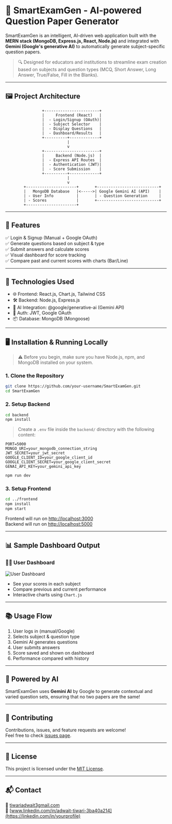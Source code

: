 
# 📘 SmartExamGen - AI-powered Question Paper Generator

SmartExamGen is an intelligent, AI-driven web application built with the **MERN stack (MongoDB, Express.js, React, Node.js)** and integrated with **Gemini (Google's generative AI)** to automatically generate subject-specific question papers.

> 🔍 Designed for educators and institutions to streamline exam creation based on subjects and question types (MCQ, Short Answer, Long Answer, True/False, Fill in the Blanks).

---

## 🖼️ Project Architecture

```
                +------------------------+
                |     Frontend (React)   |
                |  - Login/Signup (OAuth)|
                |  - Subject Selector    |
                |  - Display Questions   |
                |  - Dashboard/Results   |
                +----------+-------------+
                           |
                           v
                +------------------------+
                |     Backend (Node.js)  |
                |  - Express API Routes  |
                |  - Authentication (JWT)|
                |  - Score Submission    |
                +----------+-------------+
                           |
                           v
        +----------------------+       +---------------------------+
        |   MongoDB Database   |<----->| Google Gemini AI (API)    |
        | - User Info          |       | - Question Generation     |
        | - Scores             |       +---------------------------+
        +----------------------+
```

---

## 🌟 Features

✅ Login & Signup (Manual + Google OAuth)  
✅ Generate questions based on subject & type  
✅ Submit answers and calculate scores  
✅ Visual dashboard for score tracking  
✅ Compare past and current scores with charts (Bar/Line)

---

## 🔧 Technologies Used

- 🌐 Frontend: React.js, Chart.js, Tailwind CSS  
- 🛠️ Backend: Node.js, Express.js  
- 🧠 AI Integration: @google/generative-ai (Gemini API)  
- 🔐 Auth: JWT, Google OAuth  
- 📦 Database: MongoDB (Mongoose)

---

## 🖥️ Installation & Running Locally

> ⚠️ Before you begin, make sure you have Node.js, npm, and MongoDB installed on your system.

### 1. Clone the Repository

```bash
git clone https://github.com/your-username/SmartExamGen.git
cd SmartExamGen
```

### 2. Setup Backend

```bash
cd backend
npm install
```

> Create a `.env` file inside the `backend/` directory with the following content:

```
PORT=5000
MONGO_URI=your_mongodb_connection_string
JWT_SECRET=your_jwt_secret
GOOGLE_CLIENT_ID=your_google_client_id
GOOGLE_CLIENT_SECRET=your_google_client_secret
GENAI_API_KEY=your_gemini_api_key
```

```bash
npm run dev
```

### 3. Setup Frontend

```bash
cd ../frontend
npm install
npm start
```

Frontend will run on [http://localhost:3000](http://localhost:3000)  
Backend will run on [http://localhost:5000](http://localhost:5000)

---

## 📊 Sample Dashboard Output

### 🧑‍🎓 User Dashboard
![User Dashboard](https://your-sample-dashboard-image-url)

- See your scores in each subject
- Compare previous and current performance
- Interactive charts using `Chart.js`

---

## 📚 Usage Flow

1. User logs in (manual/Google)
2. Selects subject & question type
3. Gemini AI generates questions
4. User submits answers
5. Score saved and shown on dashboard
6. Performance compared with history

---

## 🧠 Powered by AI

SmartExamGen uses **Gemini AI** by Google to generate contextual and varied question sets, ensuring that no two papers are the same!

---

## 🤝 Contributing

Contributions, issues, and feature requests are welcome!  
Feel free to check [issues page](https://github.com/your-username/SmartExamGen/issues).

---

## 📜 License

This project is licensed under the [MIT License](LICENSE).

---

## 📬 Contact

📧 [tiwariadwait3gmail.com](mailto:your.email@example.com)  
🔗 [www.linkedin.com/in/adwait-tiwari-3ba40a214](https://linkedin.com/in/yourprofile)  
